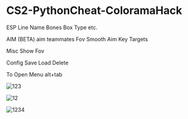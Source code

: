 # CS2-PythonCheat-ColoramaHack

ESP
Line
Name
Bones
Box Type
etc.

AIM (BETA)
aim teammates
Fov
Smooth
Aim Key
Targets

Misc
Show Fov

Config
Save
Load
Delete

To Open Menu
alt+tab

![123](https://github.com/user-attachments/assets/08f5f29e-221c-4761-b567-f95b5a07e5f6)

![12](https://github.com/user-attachments/assets/f18dde94-994f-47cb-9188-ebe65e5861c6)

![1234](https://github.com/user-attachments/assets/f5ed7b1b-cc84-450d-a040-b9aabb01bc2d)
